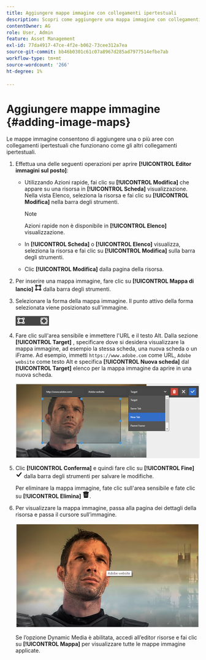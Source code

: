 ```yaml
---
title: Aggiungere mappe immagine con collegamenti ipertestuali
description: Scopri come aggiungere una mappa immagine con collegamenti ipertestuali a un’immagine.
contentOwner: AG
role: User, Admin
feature: Asset Management
exl-id: 77da4917-47ce-4f2e-b062-73cee312a7ea
source-git-commit: bb46b0301c61c07a8967d285ad7977514efbe7ab
workflow-type: tm+mt
source-wordcount: '266'
ht-degree: 1%

---
```


# Aggiungere mappe immagine {#adding-image-maps}

Le mappe immagine consentono di aggiungere una o più aree con collegamenti ipertestuali che funzionano come gli altri collegamenti ipertestuali.

1. Effettua una delle seguenti operazioni per aprire **[!UICONTROL Editor immagini sul posto]**:

   * Utilizzando Azioni rapide, fai clic su **[!UICONTROL Modifica]** che appare su una risorsa in **[!UICONTROL Scheda]** visualizzazione. Nella vista Elenco, seleziona la risorsa e fai clic su **[!UICONTROL Modifica]** nella barra degli strumenti.

      >[!NOTE]
      >
      >Azioni rapide non è disponibile in **[!UICONTROL Elenco]** visualizzazione.

   * In **[!UICONTROL Scheda]** o **[!UICONTROL Elenco]** visualizza, seleziona la risorsa e fai clic su **[!UICONTROL Modifica]** sulla barra degli strumenti.
   * Clic **[!UICONTROL Modifica]** dalla pagina della risorsa.

1. Per inserire una mappa immagine, fare clic su **[!UICONTROL Mappa di lancio]** ![mappa immagine](assets/do-not-localize/image-map-icon.png) dalla barra degli strumenti.
1. Selezionare la forma della mappa immagine. Il punto attivo della forma selezionata viene posizionato sull&#39;immagine.

   ![chlimage_1-422](assets/chlimage_1-422.png)

1. Fare clic sull&#39;area sensibile e immettere l&#39;URL e il testo Alt. Dalla sezione **[!UICONTROL Target]** , specificare dove si desidera visualizzare la mappa immagine, ad esempio la stessa scheda, una nuova scheda o un iFrame. Ad esempio, immetti `https://www.adobe.com` come URL, `Adobe website` come testo Alt e specifica **[!UICONTROL Nuova scheda]** dal **[!UICONTROL Target]** elenco per la mappa immagine da aprire in una nuova scheda.

   ![chlimage_1-423](assets/chlimage_1-423.png)

1. Clic **[!UICONTROL Conferma]** e quindi fare clic su **[!UICONTROL Fine]** ![seleziona spunta completata](assets/do-not-localize/check-ok-done-icon.png) dalla barra degli strumenti per salvare le modifiche.

   Per eliminare la mappa immagine, fate clic sull&#39;area sensibile e fate clic su **[!UICONTROL Elimina]** ![eliminare](assets/do-not-localize/delete-solid-line.png).

1. Per visualizzare la mappa immagine, passa alla pagina dei dettagli della risorsa e passa il cursore sull’immagine.

   ![chlimage_1-426](assets/chlimage_1-426.png)

   Se l’opzione Dynamic Media è abilitata, accedi all’editor risorse e fai clic su **[!UICONTROL Mappa]** per visualizzare tutte le mappe immagine applicate.
